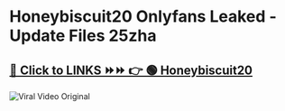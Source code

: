 
 # Honeybiscuit20 Onlyfans Leaked - Update Files 25zha

## <h2><a href="https://clipsfans.com/Honeybiscuit20&ref=git">🔗 Click to LINKS ⏩⏩ 👉 🟢 Honeybiscuit20 </a></h2>

<a href="https://clipsfans.com/Honeybiscuit20&ref=git" rel="nofollow" data-target="animated-image.originalLink"><img src="https://i.ibb.co.com/xMMVF88/686577567.gif" alt="Viral Video Original" style="max-width: 100%; display: inline-block;" data-target="animated-image.originalImage"></a>

